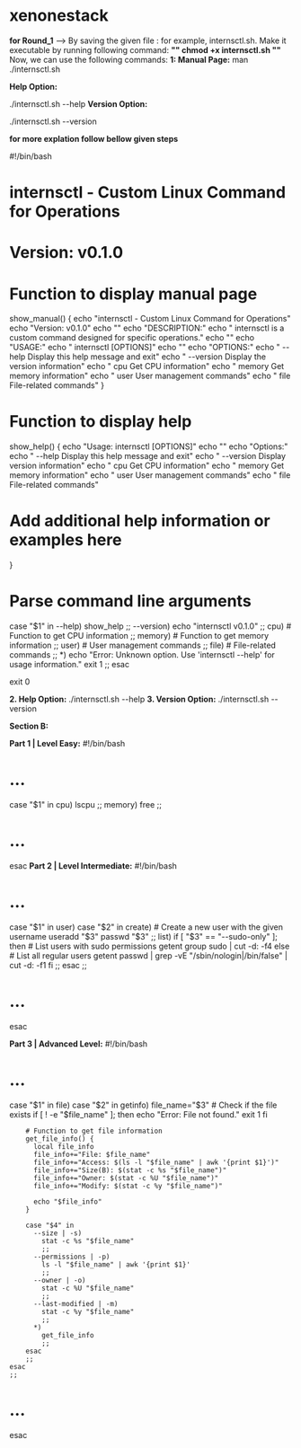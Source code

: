 # xenonestack

**for Round_1** -->
By saving the given file :
for example, internsctl.sh. 
Make it executable by running following command:
**"" chmod +x internsctl.sh ""**
Now, we can use the following commands:
**1: Manual Page:**
man ./internsctl.sh

**Help Option:**

./internsctl.sh --help
**Version Option:**

./internsctl.sh --version


**for more explation follow bellow given steps**

#!/bin/bash

# internsctl - Custom Linux Command for Operations
# Version: v0.1.0

# Function to display manual page
show_manual() {
  echo "internsctl - Custom Linux Command for Operations"
  echo "Version: v0.1.0"
  echo ""
  echo "DESCRIPTION:"
  echo "  internsctl is a custom command designed for specific operations."
  echo ""
  echo "USAGE:"
  echo "  internsctl [OPTIONS]"
  echo ""
  echo "OPTIONS:"
  echo "  --help    Display this help message and exit"
  echo "  --version Display the version information"
  echo "  cpu       Get CPU information"
  echo "  memory    Get memory information"
  echo "  user      User management commands"
  echo "  file      File-related commands"
}

# Function to display help
show_help() {
  echo "Usage: internsctl [OPTIONS]"
  echo ""
  echo "Options:"
  echo "  --help        Display this help message and exit"
  echo "  --version     Display version information"
  echo "  cpu           Get CPU information"
  echo "  memory        Get memory information"
  echo "  user          User management commands"
  echo "  file          File-related commands"
  # Add additional help information or examples here
}

# Parse command line arguments
case "$1" in
  --help)
    show_help
    ;;
  --version)
    echo "internsctl v0.1.0"
    ;;
  cpu)
    # Function to get CPU information
    ;;
  memory)
    # Function to get memory information
    ;;
  user)
    # User management commands
    ;;
  file)
    # File-related commands
    ;;
  *)
    echo "Error: Unknown option. Use 'internsctl --help' for usage information."
    exit 1
    ;;
esac

exit 0

**2. Help Option:**
./internsctl.sh --help
**3. Version Option:**
./internsctl.sh --version


**Section B:**

**Part 1 | Level Easy:**
#!/bin/bash

# ...

case "$1" in
  cpu)
    lscpu
    ;;
  memory)
    free
    ;;
  # ...
esac
**Part 2 | Level Intermediate:**
#!/bin/bash

# ...

case "$1" in
  user)
    case "$2" in
      create)
        # Create a new user with the given username
        useradd "$3"
        passwd "$3"
        ;;
      list)
        if [ "$3" == "--sudo-only" ]; then
          # List users with sudo permissions
          getent group sudo | cut -d: -f4
        else
          # List all regular users
          getent passwd | grep -vE "/sbin/nologin|/bin/false" | cut -d: -f1
        fi
        ;;
    esac
    ;;
  # ...
esac

**Part 3 | Advanced Level:**
#!/bin/bash

# ...

case "$1" in
  file)
    case "$2" in
      getinfo)
        file_name="$3"
        # Check if the file exists
        if [ ! -e "$file_name" ]; then
          echo "Error: File not found."
          exit 1
        fi

        # Function to get file information
        get_file_info() {
          local file_info
          file_info+="File: $file_name"
          file_info+="Access: $(ls -l "$file_name" | awk '{print $1}')"
          file_info+="Size(B): $(stat -c %s "$file_name")"
          file_info+="Owner: $(stat -c %U "$file_name")"
          file_info+="Modify: $(stat -c %y "$file_name")"

          echo "$file_info"
        }

        case "$4" in
          --size | -s)
            stat -c %s "$file_name"
            ;;
          --permissions | -p)
            ls -l "$file_name" | awk '{print $1}'
            ;;
          --owner | -o)
            stat -c %U "$file_name"
            ;;
          --last-modified | -m)
            stat -c %y "$file_name"
            ;;
          *)
            get_file_info
            ;;
        esac
        ;;
    esac
    ;;
  # ...
esac



